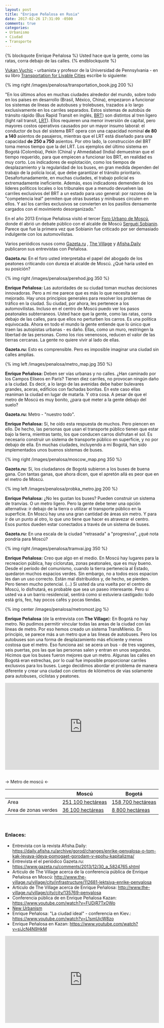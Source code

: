 ```yaml
---
layout: post
title: "Enrique Peñalosa en Rusia"
date: 2017-02-26 17:31:09 -0500
comments: true
categories: 
- Urbanismo
- Ciudad
- Transporte
---
```


{% blockquote Enrique Peñalosa %}
Usted hace que la gente, como las ratas, corra debajo de las calles.
{% endblockquote %}

[Vukan Vuchic](https://en.wikipedia.org/wiki/Vukan_R._Vuchic) - urbanista y profesor de la Universidad de Pennsylvania - en su libro [Transportation for Livable Cities](https://www.goodreads.com/book/show/2737061-transportation-for-livable-cities) escribe lo siguiente:

{% img right /images/penalosa/transportation_book.jpg 200 %}

"En los últimos años en muchas ciudades alrededor del mundo, sobre todo en los países en desarrollo (Brasil, México, China), empezaron a funcionar los sistemas de líneas de autobuses y trolebuses, trazados a lo largo exclusivamente en los carriles separados. Estos sistemas de autobús de tránsito rápido (Bus Rapid Transit en inglés, [BRT](https://es.wikipedia.org/wiki/Autob%C3%BAs_de_tr%C3%A1nsito_r%C3%A1pido)) son distintos al tren ligero (light rail transit, [LRT](https://en.wikipedia.org/wiki/Light_rail)). Ellos requieren una menor inversión de capital, pero mayores costos operativos causados ​​por un mayor insumo laboral: el conductor de bus del sistema BRT opera con una capacidad nominal **de 80 a 140** asientos de pasajeros, mientras que el LRT está diseñado para una capacidad **de 250 a 750** asientos. Por otro lado, la construcción del BRT toma menos tiempo que la del LRT. Los ejemplos del último sistema en Bogotá (Colombia), Pekín (China) y Ahmedabad (India) demuestran que el tiempo requerido, para que empiecen a funcionar los BRT, en realidad es muy corto. Los indicadores de explotación, como los tiempos de desplazamiento y la regularidad de los buses, en gran medida dependen del trabajo de la policía local, que debe garantizar el  tránsito prioritario. Desafortunadamente, en muchas ciudades, el trabajo policial es extremadamente ineficiente. Además, esos indicadores demenden de los líderes políticos locales o los tribunales que a menudo devuelven las carriles exclusivos del BRT a un estado para uso general: por razones de la "competencia leal" permiten que otras busetas y minibuses circulen en ellos. Y así los carriles exclusivos se convierten en los pasillos densamente cargados con el movimiento desorganizado."

<!-- more -->

En el año 2013 Enrique Peñalosa visitó el tercer [Foro Urbano de Moscú](https://en.wikipedia.org/wiki/Moscow_Urban_Forum), donde él abrió un debate público con el alcalde de Moscú [Serguéi Sobianin](https://en.wikipedia.org/wiki/Sergey_Sobyanin). Parece que fue la primera vez que Sobianin fue criticado por ser demasiado indulgente con los automovilistas.

Varios periódicos rusos como [Gazeta.ru](https://www.gazeta.ru/) , [The Village](http://www.the-village.ru/) y [Afisha.Daily](https://en.wikipedia.org/wiki/Afisha) publicaron sus entrevistas con Peñalosa.

**Gazeta.ru:** En el foro usted interpretaba el papel del abogado de los peatones criticando con dureza el alcalde de Moscú. ¿Qué haría usted en su posición?

{% img right /images/penalosa/perehod.jpg 350 %}

**Enrique Peñalosa:** Las autoridades de su ciudad toman muchas decisiones innovadoras. Pero a mi me parece que es más lo que necesita ser mejorado. Hay unos principios generales para resolver los problemas de tráfico en la ciudad. Su ciudad, por ahora, les pertenece a los automovilistas. Incluso en el centro de Moscú puedo ver los pasos peatonales subterraneos. Usted hace que la gente, como las ratas, corra debajo de las calles, para que ellos no perturben los carros. Es una política equivocada. Ahora en todo el mundo la gente entiende que lo único que traen las autopistas urbanas - es daño. Ellas, como un muro, restringen la libertad de las personas. Como los rios venenosos, reducen el valor de las tierras cercanas. La gente no quiere vivir al lado de ellas.

**Gazeta.ru:** Esto es comprensible. Pero es imposible imaginar una ciudad sin calles amplias.

{% img left /images/penalosa/metro_map.jpg 350 %}

**Enrique Peñalosa:** Deben ser vías urbanas y no calles. ¿Han caminado por los Campos Elíseos en París? Tienen diez carriles, no provocan ningún daño a la ciudad. Es decir, a lo largo de las avenidas debe haber bulevares grandes, aceras, edificios con fachadas bonitas. En este caso ellas reaniman la ciudad en lugar de matarla. Y otra cosa. A pesar de que el metro de Moscú es muy bonito, ¿para qué meter a la gente debajo del suelo?

**Gazeta.ru:** Metro - "nuestro todo".

**Enrique Peñalosa:**  Sí, he oído esta respuesta de muchos. Pero piencen en ello. De hecho, las personas que usan el transporte público tienen que estar bajo la tierra, mientras tanto, los que conducen carros disfrutan el sol. Es necesario construir un sistema de transporte público en superficie, y no por debajo de ella. En muchas ciudades, incluyendo a mi Bogotá, han sido implementados unos buenos sistemas de buses.

{% img right /images/penalosa/moscow_map.png 350 %}

**Gazeta.ru:** Sí, los ciudadanos de Bogotá subieron a los buses de buena gana. Con tantas ganas, que ahora dicen, que el apretón allá es peor que en el metro de Moscú.

{% img left /images/penalosa/probka_metro.jpg 200 %}

**Enrique Peñalosa:** ¿No les gustan los buses? Pueden construir un sistema de tranvías. O un metro ligero. Pero la gente debe tener una opción alternativa: ir debajo de la tierra o utilizar el transporte público en la superficie. En Moscú hay una una gran cantidad de áreas sin metro. Y para ir de un punto al otro, lo que uno tiene que hacer es atravezar el centro. Esos puntos dueden estar conectados a través de un sistema de buses.

**Gazeta.ru:** En una escala de la ciudad "retrasada" a "progresiva", ¿qué nota pondría para Moscú?

{% img right /images/penalosa/tramvai.jpg 350 %}

**Enrique Peñalosa:** Creo que algo en el medio. En Moscú hay lugares para la recreacion pública, hay ciclorutas, zonas peatonales, que es muy bueno. Desde el período del comunismo, cuando la tierra pertenecía al Estado, quedaron muchos espacios verdes. Sin embargo, no a todos esos espacion les dan un uso correcto. Están mal distribuidos y, de hecho, se pierden. Pero tienen mucho potencial. (...) Si usted da una vuelta por el centro de Moscú, lo disfrutará, es probable que sea un paseo interesante. Pero si usted va a un barrio residencial, sentirá como si estuviera castigado: todo está gris, feo, hay pocos cafés y pocas tiendas.

{% img center /images/penalosa/metromost.jpg %}

**Enrique Peñalosa** (de la entrevista con **The Village**): En Bogotá no hay metro. No pudimos permitir vincular todas las areas de la ciudad con las líneas de metro. Por eso hemos creado un sistema TransMilenio. En principio, se parece más a un metro que a las líneas de autobuses. Pero los autobuses son una forma de desplazamiento más eficiente y menos costosa que el metro. Eso funciona así: se acera un bus - de tres vagones, seis puertas, pos las que las personas salen y entran en unos segundos. Hicimos que los buses fueron mejores que un metro. Algunas las calles en Bogotá eran estrechas, por lo cual fue imposible proporcionar carriles exclusvos para los buses. Luego decidimos abordar el problema de manera diferente y crear una ciudad con cientos de kilómetros de vías solamente para autobuses, ciclistas y peatones.

<div style="position:relative;height:0;padding-bottom:56.25%"><iframe src="https://www.youtube.com/embed/F60jcKjs2-M?ecver=2" width="640" height="360" frameborder="0" style="position:absolute;width:100%;height:100%;left:0" allowfullscreen></iframe></div>

<br>

-> Metro de moscú <-

|   | Moscú | Bogotá |
|---|---|---|
| Area | [251 100 hectáreas](https://en.wikipedia.org/wiki/Moscow) | [158 700 hectáreas](https://en.wikipedia.org/wiki/Bogot%C3%A1) |
| Area de zonas verdes | [36 100 hectáreas](http://www.greenpeace.org/russia/ru/news/2015/07-05-moscow_trees/) | [8 800 hectáreas](http://www.eltiempo.com/archivo/documento/CMS-7634408) |

<br>

### Enlaces: 

* Entrevista con la revista Afisha.Daily: https://daily.afisha.ru/archive/gorod/changes/enrike-penyalosa-o-tom-kak-levaya-ideya-pomogaet-gorodam-v-epohu-kapitalizma/
* Entrevista el el periódico Gazeta.ru: https://www.gazeta.ru/comments/2013/12/30_a_5824765.shtml
* Articulo de The Village acerca de la conferencia pública de Enrique Peñalosa en Moscú: http://www.the-village.ru/village/city/infrastructure/112681-lektsiya-enrike-penyalosa
* Articulo de The Village acerca de Enrique Peñalosa: http://www.the-village.ru/village/city/city/135769-penyalosa
* Conferencia pública de en Enrique Peñalosa Kazan: https://www.youtube.com/watch?v=FUDjR7TxOWo
* [New Urbanism](https://es.wikipedia.org/wiki/New_Urbanism)
* Enrique Peñalosa: "La ciudad ideal" - conferencia en Kiev.: https://www.youtube.com/watch?v=L1smUjcW8zo
* Enrique Peñalosa en Kazan: https://www.youtube.com/watch?v=siJcN4N9HkM

<div style="position:relative;height:0;padding-bottom:56.25%"><iframe src="https://www.youtube.com/watch?v=vrhIcYTH2WE?ecver=2" width="640" height="360" frameborder="0" style="position:absolute;width:100%;height:100%;left:0" allowfullscreen></iframe></div>
